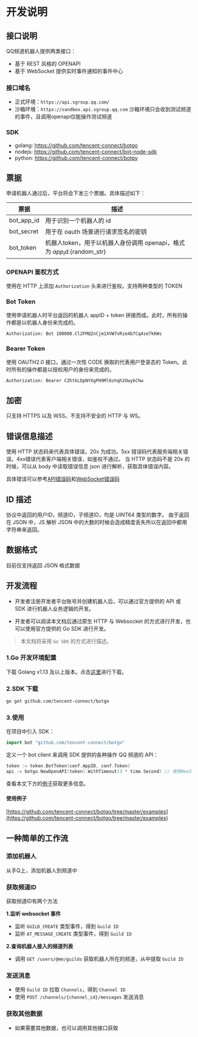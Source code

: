 # 开发说明

## 接口说明

QQ频道机器人提供两类接口：
- 基于 REST 风格的 OPENAPI
- 基于 WebSocket 提供实时事件通知的事件中心

### 接口域名

- 正式环境：`https://api.sgroup.qq.com/`
- 沙箱环境：`https://sandbox.api.sgroup.qq.com` 沙箱环境只会收到测试频道的事件，且调用openapi仅能操作测试频道

### SDK
- golang: <https://github.com/tencent-connect/botgo>
- nodejs: <https://github.com/tencent-connect/bot-node-sdk>
- python: <https://github.com/tencent-connect/botpy>

## 票据
申请机器人通过后，平台将会下发三个票据。具体描述如下：

| 票据 | 描述 |
| --- | --- |
| bot_app_id | 用于识别一个机器人的 id |
| bot_secret | 用于在 oauth 场景进行请求签名的密钥 |
| bot_token | 机器人token，用于以机器人身份调用 openapi，格式为 ${app_id}.${random_str} |

### OPENAPI 鉴权方式

使用在 HTTP 上添加 `Authorization` 头来进行鉴权。支持两种类型的 TOKEN

### Bot Token

使用申请机器人时平台返回的机器人 appID + token 拼接而成。此时，所有的操作都是以机器人身份来完成的。

`Authorization: Bot 100000.Cl2FMQZnCjm1XVW7vRze4b7Cq4se7kKWs`

### Bearer Token

使用 OAUTH2.0 接口，通过一次性 CODE 换取的代表用户登录态的 Token。此时所有的操作都是以授权用户的身份来完成的。

`Authorization: Bearer CZhtkLDpNYXgPH9Ml6shqh2OwykChw`

## 加密

只支持 HTTPS 以及 WSS。不支持不安全的 HTTP 与 WS。

## 错误信息描述

使用 HTTP 状态码来代表具体错误。20x 为成功。5xx 错误码代表服务端相关错误。4xx错误代表客户端相关错误，如鉴权不通过。
当 HTTP 状态码不是 20x 的时候，可以从 body 中读取错误信息 json 进行解析，获取具体错误内容。

具体错误可以参考[API错误码](openapi/error/error.md)和[WebSocket错误码](gateway/error/error.md)

## ID 描述

协议中返回的用户ID，频道ID，子频道ID，均是 UINT64 类型的数字。
由于返回在 JSON 中，JS 解析 JSON 中的大数的时候会造成精度丢失所以在返回中都用字符串来返回。

## 数据格式

目前仅支持返回 JSON 格式数据

## 开发流程

- 开发者注册开发者平台账号并创建机器人后，可以通过官方提供的 API 或 SDK 进行机器人业务逻辑的开发。

- 开发者可以阅读本文档后通过原生 HTTP 与 Websocket 的方式进行开发，也可以使用官方提供的 Go SDK 进行开发。

> 本文档将采用 `Go SDK` 的方式进行描述。
### 1.Go 开发环境配置

下载 Golang v1.13 及以上版本。点击[这里](https://golang.org/dl/)进行下载。

### 2.SDK 下载

```bash
go get github.com/tencent-connect/botgo
```

### 3.使用

在项目中引入 SDK：

```go
import bot "github.com/tencent-connect/botgo"
```

定义一个 bot client 来调用 SDK 提供的各种操作 QQ 频道的 API：

```go
token := token.BotToken(conf.AppID, conf.Token)
api := botgo.NewOpenAPI(token).WithTimeout(3 * time.Second) // 使用NewSandboxOpenAPI创建沙箱环境的实例
```

查看本文下方的[例子](#使用例子)获取更多信息。

#### 使用例子

[https://github.com/tencent-connect/botgo/tree/master/examples](https://github.com/tencent-connect/botgo/tree/master/examples)

## 一种简单的工作流

### 添加机器人

从手Q上，添加机器人到频道中

### 获取频道ID

获取频道ID有两个方法

**1.监听 websocket 事件**

- 监听 `GUILD_CREATE` 类型事件，得到 `Guild ID`
- 监听 `AT_MESSAGE_CREATE` 类型事件，得到 `Guild ID`

**2.查询机器人接入的频道列表**

- 调用 `GET /users/@me/guilds` 获取机器人所在的频道，从中提取 `Guild ID`

### 发送消息

- 使用 `Guild ID` 拉取 `Channels`，得到 `Channel ID`
- 使用 `POST /channels/{channel_id}/messages` 发送消息

### 获取其他数据

- 如果需要其他数据，也可以调用其他接口获取
